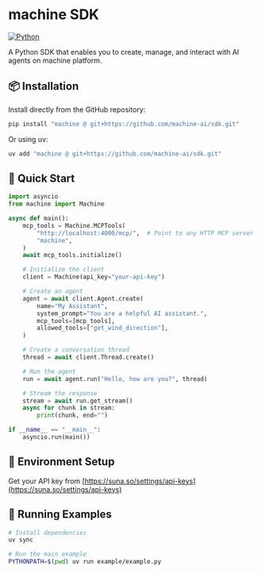 # machine SDK

[![Python](https://img.shields.io/badge/python-3.11+-blue.svg)](https://python.org)

A Python SDK that enables you to create, manage, and interact with AI agents on machine platform.

## 📦 Installation

Install directly from the GitHub repository:

```bash
pip install "machine @ git+https://github.com/machine-ai/sdk.git"
```

Or using uv:

```bash
uv add "machine @ git+https://github.com/machine-ai/sdk.git"
```

## 🔧 Quick Start

```python
import asyncio
from machine import Machine

async def main():
    mcp_tools = Machine.MCPTools(
        "http://localhost:4000/mcp/",  # Point to any HTTP MCP server
        "machine",
    )
    await mcp_tools.initialize()

    # Initialize the client
    client = Machine(api_key="your-api-key")

    # Create an agent
    agent = await client.Agent.create(
        name="My Assistant",
        system_prompt="You are a helpful AI assistant.",
        mcp_tools=[mcp_tools],
        allowed_tools=["get_wind_direction"],
    )

    # Create a conversation thread
    thread = await client.Thread.create()

    # Run the agent
    run = await agent.run("Hello, how are you?", thread)

    # Stream the response
    stream = await run.get_stream()
    async for chunk in stream:
        print(chunk, end="")

if __name__ == "__main__":
    asyncio.run(main())
```

## 🔑 Environment Setup

Get your API key from [https://suna.so/settings/api-keys](https://suna.so/settings/api-keys)

## 🧪 Running Examples

```bash
# Install dependencies
uv sync

# Run the main example
PYTHONPATH=$(pwd) uv run example/example.py
```
